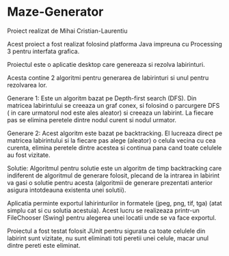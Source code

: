 # Maze-Generator

Proiect realizat de Mihai Cristian-Laurentiu

Acest proiect a fost realizat folosind platforma Java impreuna cu Processing 3 pentru interfata grafica.

Proiectul este o aplicatie desktop care genereaza si rezolva labirinturi.

Acesta contine 2 algoritmi pentru generarea de labirinturi si unul pentru rezolvarea lor.

Generare 1: Este un algoritm bazat pe Depth-first search (DFS). Din matricea labirintului se creeaza un graf conex, si folosind o parcurgere DFS ( in care urmatorul nod este ales aleator) si creeaza un labirint. La fiecare pas  se elimina peretele dintre nodul curent si nodul urmator.

Generare 2: Acest algoritm este bazat pe backtracking. El lucreaza direct pe matricea labirintului si la fiecare pas alege (aleator) o celula vecina cu cea curenta, elimina peretele dintre acestea si continua pana cand toate celulele au fost vizitate.

Solutie: Algoritmul pentru solutie este un algoritm de timp backtracking care indiferent de algoritmul de generare folosit, plecand de la intrarea in labirint va gasi o solutie pentru acesta (algoritmii de generare prezentati anterior asigura intotdeauna existenta unei solutii).

Aplicatia perminte exportul lahirinturilor in formatele (jpeg, png, tif, tga) (atat simplu cat si cu solutia acestuia). Acest lucru se realizeaza printr-un FileChooser (Swing) pentru alegerea unei locatii unde se va face exportul.

Proiectul a fost testat folosit JUnit pentru sigurata ca toate celulele din labirint sunt vizitate, nu sunt eliminati toti peretii unei celule, macar unul dintre pereti este eliminat.
